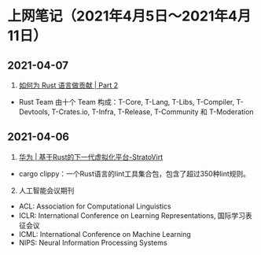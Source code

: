 # 上网笔记（2021年4月5日～2021年4月11日）

## 2021-04-07

1. [如何为 Rust 语言做贡献 | Part 2][rust_contribute_2]
  - Rust Team 由十个 Team 构成：T-Core, T-Lang, T-Libs, T-Compiler, T-Devtools, T-Crates.io, T-Infra, T-Release, T-Community 和 T-Moderation

  [rust_contribute_2]: https://www.yuque.com/chaosbot/rust_magazine_2021/eeblt4

## 2021-04-06

1. [华为 | 基于Rust的下一代虚拟化平台-StratoVirt][stratovirt]
  - cargo clippy：一个Rust语言的lint工具集合包，包含了超过350种lint规则。

  [stratovirt]: https://www.yuque.com/chaosbot/rust_magazine_2021/nc4nvv

2. 人工智能会议期刊
  - ACL: Association for Computational Linguistics
  - ICLR: International Conference on Learning Representations, 国际学习表征会议
  - ICML: International Conference on Machine Learning
  - NIPS: Neural Information Processing Systems
